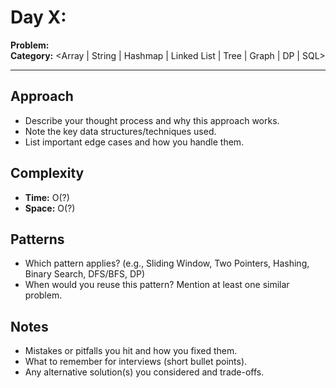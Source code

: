 # Day X: <Problem Title>

**Problem:** [<Problem Title>](<LeetCode Link>)  
**Category:** <Array | String | Hashmap | Linked List | Tree | Graph | DP | SQL>

---

## Approach
- Describe your thought process and why this approach works.
- Note the key data structures/techniques used.
- List important edge cases and how you handle them.

## Complexity
- **Time:** O(?)
- **Space:** O(?)

## Patterns
- Which pattern applies? (e.g., Sliding Window, Two Pointers, Hashing, Binary Search, DFS/BFS, DP)
- When would you reuse this pattern? Mention at least one similar problem.

## Notes
- Mistakes or pitfalls you hit and how you fixed them.
- What to remember for interviews (short bullet points).
- Any alternative solution(s) you considered and trade-offs.
